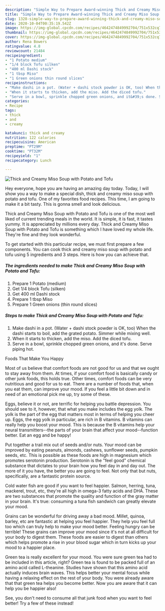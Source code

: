 ```yaml
---
description: "Simple Way to Prepare Award-winning Thick and Creamy Miso Soup with Potato and Tofu"
title: "Simple Way to Prepare Award-winning Thick and Creamy Miso Soup with Potato and Tofu"
slug: 1328-simple-way-to-prepare-award-winning-thick-and-creamy-miso-soup-with-potato-and-tofu
date: 2020-10-04T00:35:19.542Z
image: https://img-global.cpcdn.com/recipes/4642474849992704/751x532cq70/thick-and-creamy-miso-soup-with-potato-and-tofu-recipe-main-photo.jpg
thumbnail: https://img-global.cpcdn.com/recipes/4642474849992704/751x532cq70/thick-and-creamy-miso-soup-with-potato-and-tofu-recipe-main-photo.jpg
cover: https://img-global.cpcdn.com/recipes/4642474849992704/751x532cq70/thick-and-creamy-miso-soup-with-potato-and-tofu-recipe-main-photo.jpg
author: Rena Bowers
ratingvalue: 4.8
reviewcount: 21484
recipeingredient:
- "1 Potato medium"
- "1/4 block Tofu silken"
- "400 ml Dashi stock"
- "1 tbsp Miso"
- "1 Green onions thin round slices"
recipeinstructions:
- "Make dashi in a pot. (Water + dashi stock powder is OK, too) When the dashi starts to boil, add the grated potato. Simmer while mixing well."
- "When it starts to thicken, add the miso. Add the diced tofu."
- "Serve in a bowl, sprinkle chopped green onions, and it&#39;s done. Serve piping hot."
categories:
- Recipe
tags:
- thick
- and
- creamy

katakunci: thick and creamy 
nutrition: 122 calories
recipecuisine: American
preptime: "PT29M"
cooktime: "PT32M"
recipeyield: "1"
recipecategory: Lunch

---
```



![Thick and Creamy Miso Soup with Potato and Tofu](https://img-global.cpcdn.com/recipes/4642474849992704/751x532cq70/thick-and-creamy-miso-soup-with-potato-and-tofu-recipe-main-photo.jpg)

Hey everyone, hope you are having an amazing day today. Today, I will show you a way to make a special dish, thick and creamy miso soup with potato and tofu. One of my favorites food recipes. This time, I am going to make it a bit tasty. This is gonna smell and look delicious.



Thick and Creamy Miso Soup with Potato and Tofu is one of the most well liked of current trending meals in the world. It is simple, it is fast, it tastes yummy. It is appreciated by millions every day. Thick and Creamy Miso Soup with Potato and Tofu is something which I have loved my whole life. They're fine and they look wonderful.


To get started with this particular recipe, we must first prepare a few components. You can cook thick and creamy miso soup with potato and tofu using 5 ingredients and 3 steps. Here is how you can achieve that.

<!--inarticleads1-->

##### The ingredients needed to make Thick and Creamy Miso Soup with Potato and Tofu:

1. Prepare 1 Potato (medium)
1. Get 1/4 block Tofu (silken)
1. Get 400 ml Dashi stock
1. Prepare 1 tbsp Miso
1. Prepare 1 Green onions (thin round slices)




<!--inarticleads2-->

##### Steps to make Thick and Creamy Miso Soup with Potato and Tofu:

1. Make dashi in a pot. (Water + dashi stock powder is OK, too) When the dashi starts to boil, add the grated potato. Simmer while mixing well.
1. When it starts to thicken, add the miso. Add the diced tofu.
1. Serve in a bowl, sprinkle chopped green onions, and it&#39;s done. Serve piping hot.




Foods That Make You Happy


Most of us believe that comfort foods are not good for us and that we ought to stay away from them. At times, if your comfort food is basically candy or other junk foods, this holds true. Other times, comfort foods can be very nutritious and good for us to eat. There are a number of foods that, when you eat them, can improve your mood. If you feel a little bit down and in need of an emotional pick me up, try some of these.

Eggs, believe it or not, are terrific for helping you battle depression. You should see to it, however, that what you make includes the egg yolk. The yolk is the part of the egg that matters most in terms of helping you cheer up. Eggs, the egg yolk in particular, are rich in B vitamins. B vitamins can really help you boost your mood. This is because the B vitamins help your neural transmitters--the parts of your brain that affect your mood--function better. Eat an egg and be happy!

Put together a trail mix out of seeds and/or nuts. Your mood can be improved by eating peanuts, almonds, cashews, sunflower seeds, pumpkin seeds, etc. This is possible as these foods are high in magnesium which promotes serotonin production. Serotonin is the "feel good" chemical substance that dictates to your brain how you feel day in and day out. The more of it you have, the better you are going to feel. Not only that but nuts, specifically, are a fantastic protein source.

Cold water fish are good if you want to feel happier. Salmon, herring, tuna, mackerel, trout, etc, they're all high in omega-3 fatty acids and DHA. These are two substances that promote the quality and function of the gray matter in your brain. It's true: consuming a tuna fish sandwich can greatly elevate your mood. 

Grains can be wonderful for driving away a bad mood. Millet, quinoa, barley, etc are fantastic at helping you feel happier. They help you feel full too which can truly help to make your mood better. Feeling hungry can be terrible! These grains can improve your mood since it's not at all difficult for your body to digest them. These foods are easier to digest than others which helps promote a rise in your blood sugar which in turn kicks up your mood to a happier place.

Green tea is really excellent for your mood. You were sure green tea had to be included in this article, right? Green tea is found to be packed full of an amino acid called L-theanine. Studies have shown that this amino acid actually induces brain waves. This helps better your mental focus while having a relaxing effect on the rest of your body. You were already aware that that green tea helps you become better. Now you are aware that it can help you be happier also!

See, you don't need to consume all that junk food when you want to feel better! Try a few of these instead!

